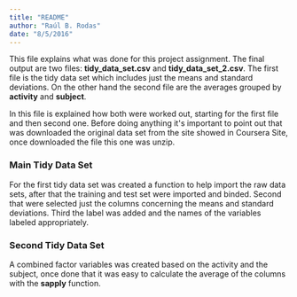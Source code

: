 ```yaml
---
title: "README"
author: "Raúl B. Rodas"
date: "8/5/2016"
---
```


This file explains what was done for this project assignment. The final output are two files: **tidy_data_set.csv** and **tidy_data_set_2.csv**. The first file is the tidy data set which includes just the means and standard deviations. On the other hand the second file are the averages grouped by **activity** and **subject**.

In this file is explained how both were worked out, starting for the first file and then second one. Before doing anything it's important to point out that was downloaded the original data set from the site showed in Coursera Site, once downloaded the file this one was unzip.

### Main Tidy Data Set

For the first tidy data set was created a function to help import the raw data sets, after that the training and test set were imported and binded. Second that were selected just the columns concerning the means and standard deviations. Third the label was added and the names of the variables labeled appropriately.

### Second Tidy Data Set
A combined factor variables was created based on the activity and the subject, once done that it was easy to calculate the average of the columns with the **sapply** function.
